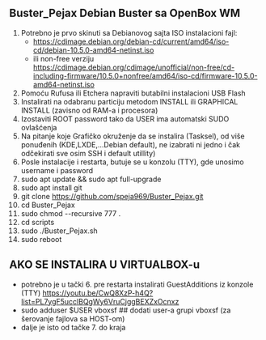 <!-- Headings -->
## Buster_Pejax  Debian Buster sa OpenBox WM
<!-- OL (Ordered List) -->
1. Potrebno je prvo skinuti sa Debianovog sajta ISO instalacioni fajl:
    * https://cdimage.debian.org/debian-cd/current/amd64/iso-cd/debian-10.5.0-amd64-netinst.iso
    * ili non-free verziju https://cdimage.debian.org/cdimage/unofficial/non-free/cd-including-firmware/10.5.0+nonfree/amd64/iso-cd/firmware-10.5.0-amd64-netinst.iso
1. Pomoću Rufusa ili Etchera napraviti butabilni instalacioni USB Flash 
1. Instalirati na odabranu particiju metodom INSTALL ili GRAPHICAL INSTALL (zavisno od RAM-a i procesora)
1. Izostaviti ROOT password tako da USER ima automatski SUDO ovlašćenja
1. Na pitanje koje Grafičko okruženje da se instalira (Tasksel), od više ponuđenih (KDE,LXDE,...Debian default), ne izabrati ni jedno i čak odčekirati sve osim SSH i default utillity)
1. Posle instalacije i restarta, butuje se u konzolu (TTY), gde unosimo username i password
1. sudo apt update && sudo apt full-upgrade
1. sudo apt install git
1. git clone https://github.com/speja969/Buster_Pejax.git
1. cd Buster_Pejax
1. sudo chmod --recursive 777 .
1. cd scripts
1. sudo ./Buster_Pejax.sh
1. sudo reboot

<!-- Headings -->
## AKO SE INSTALIRA U VIRTUALBOX-u
* potrebno je u tački 6. pre restarta instalirati GuestAdditions iz konzole (TTY) https://youtu.be/CwQ8XzP-h4Q?list=PL7ygF5ucclBQgWy6VruCjggBEXZxOcnxz
* sudo adduser $USER vboxsf   ## dodati user-a grupi vboxsf (za šerovanje fajlova sa HOST-om)
* dalje je isto od tačke 7. do kraja
